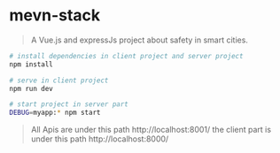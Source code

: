 # mevn-stack

> A Vue.js and expressJs project about safety in smart cities.

``` bash
# install dependencies in client project and server project 
npm install

# serve in client project
npm run dev

# start project in server part
DEBUG=myapp:* npm start
```

  > All Apis are under this path http://localhost:8001/
  > the client part is under this path http://localhost:8000/
